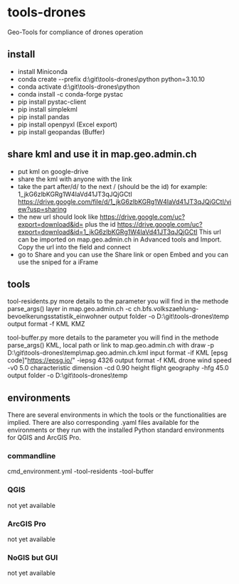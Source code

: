# tools-drones

Geo-Tools for compliance of drones operation

## install

- install Miniconda
- conda create --prefix d:\git\tools-drones\python python=3.10.10
- conda activate d:\git\tools-drones\python
- conda install -c conda-forge pystac
- pip install pystac-client
- pip install simplekml
- pip install pandas
- pip install openpyxl (Excel export)
- pip install geopandas (Buffer)

## share kml and use it in map.geo.admin.ch

- put kml on google-drive
- share the kml with anyone with the link
- take the part after/d/ to the next / (should be the id)
  for example: 1_jkG6zlbKGRg1W4IaVd41JT3qJQjGCtI
  <https://drive.google.com/file/d/1_jkG6zlbKGRg1W4IaVd41JT3qJQjGCtI/view?usp=sharing>
- the new url should look like
  <https://drive.google.com/uc?export=download&id=> plus the id
  <https://drive.google.com/uc?export=download&id=1_jkG6zlbKGRg1W4IaVd41JT3qJQjGCtI>
  This url can be imported on map.geo.admin.ch in Advanced tools and Import.
  Copy the url into the field and connect
- go to Share and you can use the Share link
  or open Embed and you can use the sniped for a iFrame

## tools

tool-residents.py
more details to the parameter you will find in the methode parse_args()
layer in map.geo.admin.ch
   -c ch.bfs.volkszaehlung-bevoelkerungsstatistik_einwohner
output folder
   -o D:\git\tools-drones\temp
output format
   -f KML KMZ

tool-buffer.py
more details to the parameter you will find in the methode parse_args()
KML, local path or link to map.geo.admin.ch with draw
   -p D:\git\tools-drones\temp\map.geo.admin.ch.kml
input format
   -if KML
[epsg code]"https://epsg.io/"
   -iepsg 4326
output format
   -f KML
drone wind speed
   -v0 5.0
characteristic dimension
   -cd 0.90
height flight geography
   -hfg 45.0
output folder
   -o D:\git\tools-drones\temp

## environments

There are several environments in which the tools or the functionalities are implied.
There are also corresponding .yaml files available for the environments 
or they run with the installed
Python standard environments for QGIS and ArcGIS Pro.

### commandline

cmd_environment.yml
-tool-residents
-tool-buffer

### QGIS

not yet available

### ArcGIS Pro

not yet available

### NoGIS but GUI

not yet available
